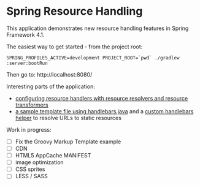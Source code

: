Spring Resource Handling
========================

This application demonstrates new resource handling features in Spring Framework 4.1.

The easiest way to get started - from the project root:

    SPRING_PROFILES_ACTIVE=development PROJECT_ROOT=`pwd` ./gradlew :server:bootRun 

Then go to: http://localhost:8080/

Interesting parts of the application:
* [configuring resource handlers with resource resolvers and resource transformers](https://github.com/bclozel/spring-resource-handling/blob/master/server/src/main/java/org/springframework/samples/resources/WebConfig.java#L85-L124)
* [a sample template file using handlebars.java](https://github.com/bclozel/spring-resource-handling/blob/master/server/src/main/resources/handlebars/index.hbs)
and a [custom handlebars helper](https://github.com/bclozel/spring-resource-handling/blob/master/server/src/main/java/org/springframework/samples/resources/handlebars/ResourceUrlHelper.java) to resolve URLs to static resources

Work in progress:
* [ ] Fix the Groovy Markup Template example
* [ ] CDN
* [ ] HTML5 AppCache MANIFEST
* [ ] image optimization
* [ ] CSS sprites
* [ ] LESS / SASS